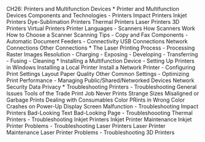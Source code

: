 CH26: Printers and Multifunction Devices
    * Printer and Multifunction Devices Components and Technologies
        - Printers
          Impact Printers
          Inkjet Printers
          Dye-Sublimation Printers
          Thermal Printers
          Laser Printers
          3D Printers
          Virtual Printers
          Printer Languages
        - Scanners
          How Scanners Work
          How to Choose a Scanner
          Scanning Tips
        - Copy and Fax Components
        - Automatic Document Feeders
        - Connectivity
          USB Connections
          Network Connections
          Other Connections
    * The Laser Printing Process
        - Processing
          Raster Images
          Resolution
        - Charging
        - Exposing
        - Developing
        - Transferring
        - Fusing
        - Cleaning
    * Installing a Multifunction Device
        - Setting Up Printers in Windows
          Installing a Local Printer
          Install a Network Printer
        - Configuring Print Settings
          Layout
          Paper
          Quality
          Other Common Settings
        - Optimizing Print Performance
        - Managing Public/Shared/Networked Devices
          Network Security
          Data Privacy
    * Troubleshooting Printers
        - Troubleshooting General Issues
          Tools of the Trade
          Print Job Never Prints
          Strange Sizes
          Misaligned or Garbage Prints
          Dealing with Consumables
          Color PRints in Wrong Color
          Crashes on Power-Up
          Display Screen Malfunction
        - Troubleshooting Impact Printers
          Bad-Looking Text
          Bad-Looking Page
        - Troubleshoooting Thermal Printers
        - Troubleshooting Inkjet Printers
          Inkjet Printer Maintenance
          Inkjet Printer Problems
        - Troubleshooting Laser Printers
          Laser Printer Maintenance
          Laser Printer Problems
        - Troubleshooting 3D Printers
        

